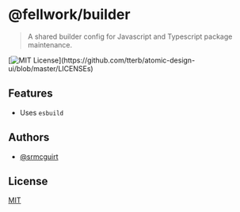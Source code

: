 # @fellwork/builder

> A shared builder config for Javascript and Typescript package maintenance.

[![MIT License](https://img.shields.io/apm/l/atomic-design-ui.svg?)](https://github.com/tterb/atomic-design-ui/blob/master/LICENSEs)

## Features

- Uses `esbuild`

## Authors

- [@srmcguirt](https://www.github.com/srmcguirt)

## License

[MIT](https://choosealicense.com/licenses/mit/)
